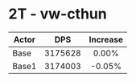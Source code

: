 # 2T - vw-cthun
| Actor | DPS | Increase |
|---|:---:|:---:|
|Base|3175628|0.00%|
|Base1|3174003|-0.05%|
